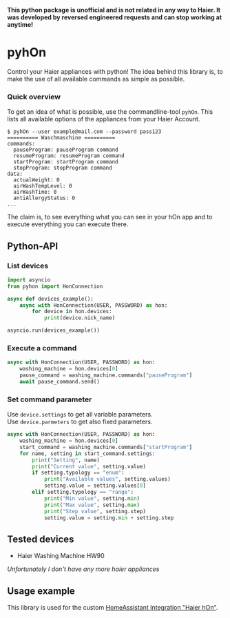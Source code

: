 **This python package is unofficial and is not related in any way to Haier. It was developed by reversed engineered requests and can stop working at anytime!**

# pyhOn
Control your Haier appliances with python!
The idea behind this library is, to make the use of all available commands as simple as possible.
### Quick overview
To get an idea of what is possible, use the commandline-tool `pyhOn`. This lists all available options of the appliances from your Haier Account.
```commandline
$ pyhOn --user example@mail.com --password pass123
========== Waschmaschine ==========
commands:
  pauseProgram: pauseProgram command
  resumeProgram: resumeProgram command
  startProgram: startProgram command
  stopProgram: stopProgram command
data:
  actualWeight: 0
  airWashTempLevel: 0
  airWashTime: 0
  antiAllergyStatus: 0
...
```
The claim is, to see everything what you can see in your hOn app and to execute everything you can execute there.

## Python-API
### List devices
```python
import asyncio
from pyhon import HonConnection

async def devices_example():
    async with HonConnection(USER, PASSWORD) as hon:
        for device in hon.devices:
            print(device.nick_name)

asyncio.run(devices_example())
```

### Execute a command
```python
async with HonConnection(USER, PASSWORD) as hon:
    washing_machine = hon.devices[0]
    pause_command = washing_machine.commands["pauseProgram"]
    await pause_command.send()
```

### Set command parameter
Use `device.settings` to get all variable parameters.  
Use `device.parmeters` to get also fixed parameters. 
```python
async with HonConnection(USER, PASSWORD) as hon:
    washing_machine = hon.devices[0]
    start_command = washing_machine.commands["startProgram"]
    for name, setting in start_command.settings:
        print("Setting", name)
        print("Current value", setting.value)
        if setting.typology == "enum":
            print("Available values", setting.values)
            setting.value = setting.values[0]
        elif setting.typology == "range":
            print("Min value", setting.min)
            print("Max value", setting.max)
            print("Step value", setting.step)
            setting.value = setting.min + setting.step
```

## Tested devices
- Haier Washing Machine HW90

_Unfortunately I don't have any more haier appliances_

## Usage example
This library is used for the custom [HomeAssistant Integration "Haier hOn"](https://github.com/Andre0512/hOn).
